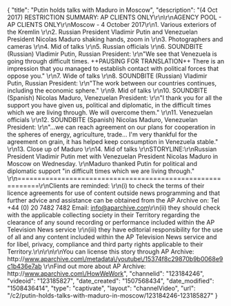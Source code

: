 {
    "title": "Putin holds talks with Maduro in Moscow",
    "description": "(4 Oct 2017) RESTRICTION SUMMARY:      AP CLIENTS ONLY\r\n\r\nAGENCY POOL - AP CLIENTS ONLY\r\nMoscow - 4 October 2017\r\n1. Various exteriors of the Kremlin \r\n2. Russian President Vladimir Putin and Venezuelan President Nicolas Maduro shaking hands, zoom in \r\n3. Photographers and cameras \r\n4. Mid of talks \r\n5. Russian officials \r\n6. SOUNDBITE (Russian) Vladimir Putin, Russian President: \r\n\"We see that Venezuela is going through difficult times. ++PAUSING FOR TRANSLATION++ There is an impression that you managed to establish contact with political forces that oppose you.\" \r\n7. Wide of talks \r\n8. SOUNDBITE (Russian) Vladimir Putin, Russian President: \r\n\"The work between our countries continues, including the economic sphere.\" \r\n9. Mid of talks \r\n10. SOUNDBITE (Spanish) Nicolas Maduro, Venezuelan President: \r\n\"I thank you for all the support you have given us, political and diplomatic, in the difficult times which we are living through. We will overcome them.\" \r\n11. Venezuelan officials \r\n12. SOUNDBITE (Spanish) Nicolas Maduro, Venezuelan President: \r\n\"...we can reach agreement on our plans for cooperation in the spheres of energy, agriculture, trade... I'm very thankful for the agreement on grain, it has helped keep consumption in Venezuela stable.\" \r\n13. Close up of Maduro \r\n14. Mid of talks \r\nSTORYLINE:\r\nRussian President Vladimir Putin met with Venezuelan President Nicolas Maduro in Moscow on Wednesday. \r\nMaduro thanked Putin for political and diplomatic support \"in difficult times which we are living through.\" \r\n===========================================================\r\nClients are reminded: \r\n(i) to check the terms of their licence agreements for use of content outside news programming and that further advice and assistance can be obtained from the AP Archive on: Tel +44 (0) 20 7482 7482 Email: info@aparchive.com\r\n(ii) they should check with the applicable collecting society in their Territory regarding the clearance of any sound recording or performance included within the AP Television News service \r\n(iii) they have editorial responsibility for the use of all and any content included within the AP Television News service and for libel, privacy, compliance and third party rights applicable to their Territory.\r\n\r\n\r\nYou can license this story through AP Archive: http:\/\/www.aparchive.com\/metadata\/youtube\/15374f8c29870b9b0068e9c1b436e7ab \r\nFind out more about AP Archive: http:\/\/www.aparchive.com\/HowWeWork",
    "channelid": "123184246",
    "videoid": "123185827",
    "date_created": "1507568434",
    "date_modified": "1508436414",
    "type": "captivate",
    "layout": "channelVideo",
    "url": "\/c2\/putin-holds-talks-with-maduro-in-moscow\/123184246-123185827"
}